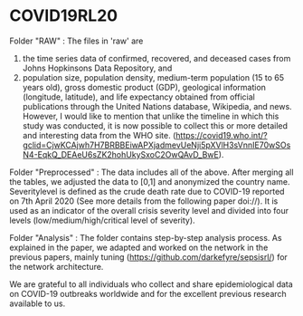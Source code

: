# COVID19RL20

Folder "RAW" : 
The files in 'raw' are 
1) the time series data of confirmed, recovered, and deceased cases from Johns Hopkinsons Data Repository, and
2) population size, population density, medium-term population (15 to 65 years old), gross domestic product (GDP), geological information (longitude, latitude), and life expectancy obtained from official publications through the United Nations database, Wikipedia, and news.
However, I would like to mention that unlike the timeline in which this study was conducted, it is now possible to collect this or more detailed and interesting data from the WHO site.
(https://covid19.who.int/?gclid=CjwKCAjwh7H7BRBBEiwAPXjadmevUeNji5pXVlH3sVnnIE70wSOsN4-EqkQ_DEAeU6sZK2hohUkySxoC2OwQAvD_BwE).

Folder "Preprocessed" : 
The data includes all of the above. After merging all the tables, we adjusted the data to [0,1] and anonymized the country name.
Severitylevel is defined as the crude death rate due to COVID-19 reported on 7th April 2020 (See more details from the following paper doi://).
It is used as an indicator of the overall crisis severity level and divided into four levels (low/medium/high/critical level of severity).

Folder "Analysis" : 
The folder contains step-by-step analysis process.
As explained in the paper, we adapted and worked on the network in the previous papers, mainly tuning (https://github.com/darkefyre/sepsisrl/) for the network architecture.

We are grateful to all individuals who collect and share epidemiological data on COVID-19 outbreaks worldwide and for the excellent previous research available to us.
